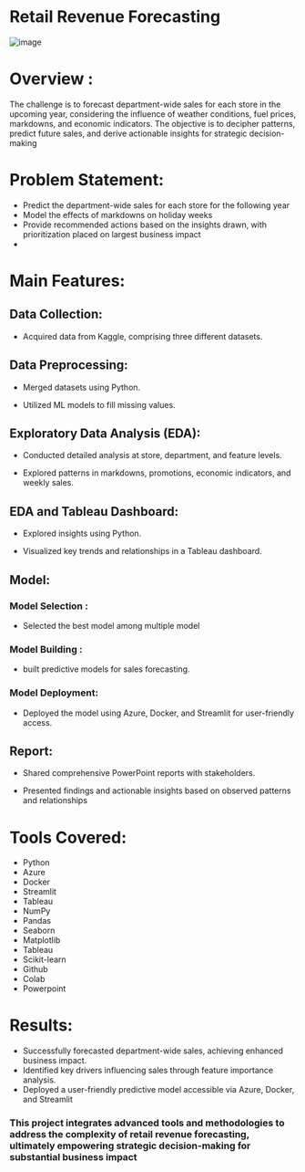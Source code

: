# Retail Revenue Forecasting

![image](https://github.com/praveendecode/Retail-Revenue-Forecasting/assets/95226524/6e37679a-50c7-49a3-8d88-045ac972a3f7)


 
# Overview :
   The challenge is to forecast department-wide sales for each store in the upcoming year, considering the influence of weather conditions, fuel prices, markdowns, and economic indicators. The objective is to decipher patterns, predict future sales, and derive actionable insights for strategic decision-making

   
# Problem Statement:

  - Predict the department-wide sales for each store for the following year
  - Model the effects of markdowns on holiday weeks
  - Provide recommended actions based on the insights drawn, with prioritization placed on largest business impact
  - 
# Main Features:

## Data Collection:
        
  - Acquired data from Kaggle, comprising three different datasets.

## Data Preprocessing:

  - Merged datasets using Python.
    
  - Utilized ML models to fill missing values.

##  Exploratory Data Analysis (EDA):

  -  Conducted detailed analysis at store, department, and feature levels.
    
  -  Explored patterns in markdowns, promotions, economic indicators, and weekly sales.

## EDA and Tableau Dashboard:

  - Explored insights using Python.
    
  - Visualized key trends and relationships in a Tableau dashboard.

## Model:

  ### Model Selection  : 
   
  - Selected the best model among multiple model

  ### Model Building :
  - built predictive models for sales forecasting.
        

  ### Model Deployment:
  
  - Deployed the model using Azure, Docker, and Streamlit for user-friendly access.

  ## Report:

  - Shared comprehensive PowerPoint reports with stakeholders.

  - Presented findings and actionable insights based on observed patterns and relationships

# Tools Covered:

- Python
- Azure
- Docker
- Streamlit
- Tableau
- NumPy
- Pandas
- Seaborn
- Matplotlib
- Tableau
- Scikit-learn
- Github
- Colab
- Powerpoint

# Results:

- Successfully forecasted department-wide sales, achieving enhanced business impact.
- Identified key drivers influencing sales through feature importance analysis.
- Deployed a user-friendly predictive model accessible via Azure, Docker, and Streamlit
  
### This project integrates advanced tools and methodologies to address the complexity of retail revenue forecasting, ultimately empowering strategic decision-making for substantial business impact

